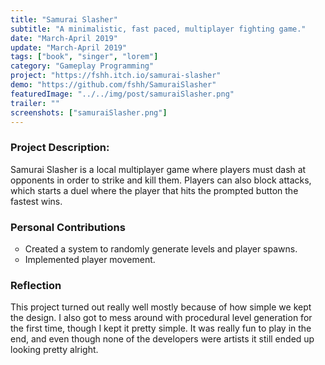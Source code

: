 ```yaml
---
title: "Samurai Slasher"
subtitle: "A minimalistic, fast paced, multiplayer fighting game."
date: "March-April 2019"
update: "March-April 2019"
tags: ["book", "singer", "lorem"]
category: "Gameplay Programming"
project: "https://fshh.itch.io/samurai-slasher"
demo: "https://github.com/fshh/SamuraiSlasher"
featuredImage: "../../img/post/samuraiSlasher.png"
trailer: ""
screenshots: ["samuraiSlasher.png"]
---
```


### Project Description:

Samurai Slasher is a local multiplayer game where players must dash at opponents in order to strike and kill them. Players can also block attacks, which starts a duel where the player that hits the prompted button the fastest wins.<!-- excerpt -->

### Personal Contributions

<ul style="list-style-type:circle"><li>Created a system to randomly generate levels and player spawns.</li><li>Implemented player movement.</li></ul>

### Reflection

This project turned out really well mostly because of how simple we kept the design. I also got to mess around with procedural level generation for the first time, though I kept it pretty simple. It was really fun to play in the end, and even though none of the developers were artists it still ended up looking pretty alright.
